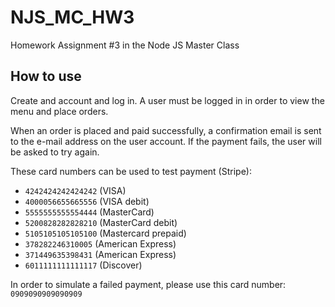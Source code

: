 # NJS_MC_HW3
Homework Assignment #3 in the Node JS Master Class

## How to use
Create and account and log in. A user must be logged in in order to view the menu and place orders.

When an order is placed and paid successfully, a confirmation email is sent to the e-mail address on the user account. If the payment fails, the user will be asked to try again.

These card numbers can be used to test payment (Stripe):
- `4242424242424242` (VISA)
- `4000056655665556` (VISA debit)
- `5555555555554444` (MasterCard)
- `5200828282828210` (MasterCard debit)
- `5105105105105100` (Mastercard prepaid)
- `378282246310005` (American Express)
- `371449635398431` (American Express)
- `6011111111111117` (Discover)

In order to simulate a failed payment, please use this card number: `0909090909090909`